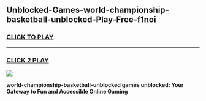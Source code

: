 
## Unblocked-Games-world-championship-basketball-unblocked-Play-Free-f1noi
<h3>
<a href="https://premium76.site?title=world-championship-basketball-unblocked&ref=23A">CLICK TO PLAY</a></h3>
<hr>

<h3>
<a href="https://premium76.site?title=world-championship-basketball-unblocked&ref=23A">CLICK 2 PLAY</a>
  
</h3>

<a href="https://premium76.site?title=world-championship-basketball-unblocked&ref=23A"><img src="https://clearcache.store/games.png"></a>


**world-championship-basketball-unblocked games unblocked: Your Gateway to Fun and Accessible Online Gaming**
